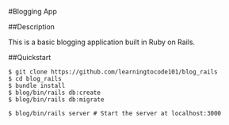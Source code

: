 #Blogging App

##Description

This is a basic blogging application built in Ruby on Rails.

##Quickstart
```
$ git clone https://github.com/learningtocode101/blog_rails
$ cd blog_rails
$ bundle install
$ blog/bin/rails db:create
$ blog/bin/rails db:migrate

$ blog/bin/rails server # Start the server at localhost:3000
```
